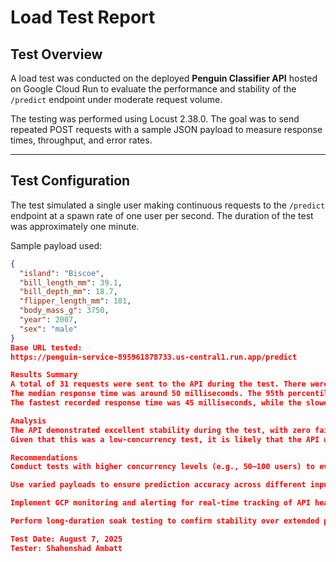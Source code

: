 # Load Test Report

## Test Overview
A load test was conducted on the deployed **Penguin Classifier API** hosted on Google Cloud Run to evaluate the performance and stability of the `/predict` endpoint under moderate request volume.

The testing was performed using Locust 2.38.0. The goal was to send repeated POST requests with a sample JSON payload to measure response times, throughput, and error rates.

---

## Test Configuration
The test simulated a single user making continuous requests to the `/predict` endpoint at a spawn rate of one user per second. The duration of the test was approximately one minute.

Sample payload used:
```json
{
  "island": "Biscoe",
  "bill_length_mm": 39.1,
  "bill_depth_mm": 18.7,
  "flipper_length_mm": 181,
  "body_mass_g": 3750,
  "year": 2007,
  "sex": "male"
}
Base URL tested:
https://penguin-service-895961878733.us-central1.run.app/predict

Results Summary
A total of 31 requests were sent to the API during the test. There were no failures recorded, resulting in a 0% error rate.
The median response time was around 50 milliseconds. The 95th percentile was 66 milliseconds, and the 99th percentile was 180 milliseconds. The average response time across all requests was approximately 54.99 milliseconds.
The fastest recorded response time was 45 milliseconds, while the slowest was 177 milliseconds. The test achieved a throughput of about 0.6 requests per second, with each response averaging 35 bytes in size.

Analysis
The API demonstrated excellent stability during the test, with zero failed requests. Response times were consistently low, with most requests completing in well under 100 milliseconds. These results suggest that the current deployment can handle the tested load efficiently.
Given that this was a low-concurrency test, it is likely that the API will perform well with higher traffic, especially with Cloud Run's autoscaling capabilities.

Recommendations
Conduct tests with higher concurrency levels (e.g., 50–100 users) to evaluate performance under heavier loads.

Use varied payloads to ensure prediction accuracy across different input scenarios.

Implement GCP monitoring and alerting for real-time tracking of API health and performance.

Perform long-duration soak testing to confirm stability over extended periods.

Test Date: August 7, 2025
Tester: Shahenshad Ambatt
